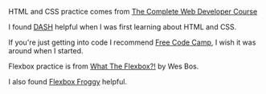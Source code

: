 HTML and CSS practice comes from [The Complete Web Developer Course]()

I found [DASH](https://dash.generalassemb.ly/) helpful when I was first learning about HTML and CSS.

If you're just getting into code I recommend [Free Code Camp](http://www.freecodecamp.com/), I wish it was around when I started.

Flexbox practice is from [What The Flexbox?!](http://flexbox.io/) by Wes Bos.

I also found [Flexbox Froggy](http://flexboxfroggy.com/) helpful.
